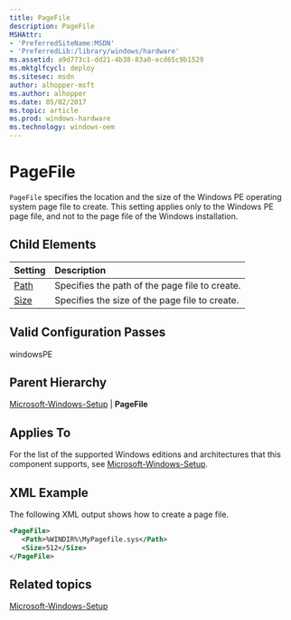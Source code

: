 ```yaml
---
title: PageFile
description: PageFile
MSHAttr:
- 'PreferredSiteName:MSDN'
- 'PreferredLib:/library/windows/hardware'
ms.assetid: a9d773c1-dd21-4b38-83a0-ecd65c9b1529
ms.mktglfcycl: deploy
ms.sitesec: msdn
author: alhopper-msft
ms.author: alhopper
ms.date: 05/02/2017
ms.topic: article
ms.prod: windows-hardware
ms.technology: windows-oem
---
```

# PageFile

`PageFile` specifies the location and the size of the Windows PE operating system page file to create. This setting applies only to the Windows PE page file, and not to the page file of the Windows installation.

## Child Elements

| Setting                 | Description                                                                           |
|:------------------------|:--------------------------------------------------------------------------------------|
| [Path](microsoft-windows-setup-pagefile-path.md) | Specifies the path of the page file to create. |
| [Size](microsoft-windows-setup-pagefile-size.md) | Specifies the size of the page file to create. |

## Valid Configuration Passes

windowsPE

## Parent Hierarchy

[Microsoft-Windows-Setup](microsoft-windows-setup.md) | **PageFile**

## Applies To

For the list of the supported Windows editions and architectures that this component supports, see [Microsoft-Windows-Setup](microsoft-windows-setup.md).

## XML Example

The following XML output shows how to create a page file.

```XML
<PageFile>
   <Path>%WINDIR%\MyPagefile.sys</Path>
   <Size>512</Size>
</PageFile>
```

## Related topics

[Microsoft-Windows-Setup](microsoft-windows-setup.md)
